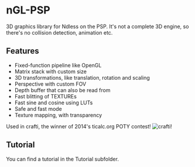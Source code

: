 # nGL-PSP
3D graphics library for Ndless on the PSP.
It's not a complete 3D engine, so there's no collision detection, animation etc.

Features
--------
- Fixed-function pipeline like OpenGL
- Matrix stack with custom size
- 3D transformations, like translation, rotation and scaling
- Perspective with custom FOV
- Depth buffer that can also be read from
- Fast blitting of TEXTUREs
- Fast sine and cosine using LUTs
- Safe and fast mode
- Texture mapping, with transparency

Used in crafti, the winner of 2014's ticalc.org POTY contest! ![crafti!](http://www.ticalc.org/images/poty/2014-nspire-big.gif)

Tutorial
--------
You can find a tutorial in the Tutorial subfolder.
